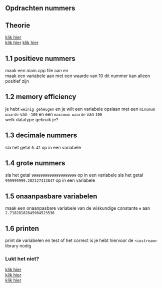 ## Opdrachten nummers

## Theorie
[klik hier](../readme.md)  
[klik hier](../../integers_floats_doubles/readme.md)
[klik hier](../../signed_and_unsigned/readme.md)

## 1.1 positieve nummers
maak een main.cpp file aan en  
maak een variabele aan met een waarde van 10
dit nummer kan alleen positief zijn

## 1.2 memory efficiency
je hebt `weinig geheugen` en je wilt een variabele opslaan met een `minumum waarde` van `-100` en een `maximum waarde` van `100`   
welk datatype gebruik je?

## 1.3 decimale nummers
sla het getal `0.42` op in een variabele

## 1.4 grote nummers
sla het getal `99999999999999999999` op in een variabele
sla het getal `999999999.282127413847` op in een variabele

## 1.5 onaanpasbare variabelen
maak een onaanpasbare variabele van de wiskundige constante `e` aan `2.71828182845904523536`

## 1.6 printen
print de variabelen en test of het correct is je hebt hiervoor de `<iostream>` library nodig





### Lukt het niet?
[klik hier](../readme.md)  
[klik hier](../../integers_floats_doubles/readme.md)  
[klik hier](../../signed_and_unsigned/readme.md)